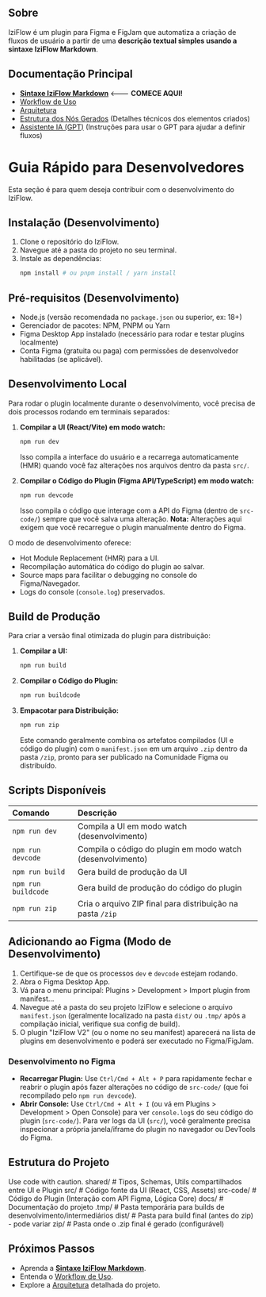 ## Sobre
IziFlow é um plugin para Figma e FigJam que automatiza a criação de fluxos de usuário a partir de uma **descrição textual simples usando a sintaxe IziFlow Markdown**.

## Documentação Principal
- **[Sintaxe IziFlow Markdown](docs/markdown-syntax.md)** <--- **COMECE AQUI!**
- [Workflow de Uso](docs/workflow.md)
- [Arquitetura](docs/architecture.md)
- [Estrutura dos Nós Gerados](docs/components.md) (Detalhes técnicos dos elementos criados)
- [Assistente IA (GPT)](docs/ai-instructions.md) (Instruções para usar o GPT para ajudar a definir fluxos)

# Guia Rápido para Desenvolvedores

Esta seção é para quem deseja contribuir com o desenvolvimento do IziFlow.

## Instalação (Desenvolvimento)

1.  Clone o repositório do IziFlow.
2.  Navegue até a pasta do projeto no seu terminal.
3.  Instale as dependências:
    ```bash
    npm install # ou pnpm install / yarn install
    ```

## Pré-requisitos (Desenvolvimento)

- Node.js (versão recomendada no `package.json` ou superior, ex: 18+)
- Gerenciador de pacotes: NPM, PNPM ou Yarn
- Figma Desktop App instalado (necessário para rodar e testar plugins localmente)
- Conta Figma (gratuita ou paga) com permissões de desenvolvedor habilitadas (se aplicável).

## Desenvolvimento Local

Para rodar o plugin localmente durante o desenvolvimento, você precisa de dois processos rodando em terminais separados:

1.  **Compilar a UI (React/Vite) em modo watch:**
    ```bash
    npm run dev
    ```
    Isso compila a interface do usuário e a recarrega automaticamente (HMR) quando você faz alterações nos arquivos dentro da pasta `src/`.

2.  **Compilar o Código do Plugin (Figma API/TypeScript) em modo watch:**
    ```bash
    npm run devcode
    ```
    Isso compila o código que interage com a API do Figma (dentro de `src-code/`) sempre que você salva uma alteração. **Nota:** Alterações aqui exigem que você recarregue o plugin manualmente dentro do Figma.

O modo de desenvolvimento oferece:
- Hot Module Replacement (HMR) para a UI.
- Recompilação automática do código do plugin ao salvar.
- Source maps para facilitar o debugging no console do Figma/Navegador.
- Logs do console (`console.log`) preservados.

## Build de Produção

Para criar a versão final otimizada do plugin para distribuição:

1.  **Compilar a UI:**
    ```bash
    npm run build
    ```
2.  **Compilar o Código do Plugin:**
    ```bash
    npm run buildcode
    ```
3.  **Empacotar para Distribuição:**
    ```bash
    npm run zip
    ```
    Este comando geralmente combina os artefatos compilados (UI e código do plugin) com o `manifest.json` em um arquivo `.zip` dentro da pasta `/zip`, pronto para ser publicado na Comunidade Figma ou distribuído.

## Scripts Disponíveis

| Comando         | Descrição                                                    |
| :-------------- | :----------------------------------------------------------- |
| `npm run dev`     | Compila a UI em modo watch (desenvolvimento)               |
| `npm run devcode` | Compila o código do plugin em modo watch (desenvolvimento) |
| `npm run build`   | Gera build de produção da UI                                 |
| `npm run buildcode`| Gera build de produção do código do plugin                   |
| `npm run zip`     | Cria o arquivo ZIP final para distribuição na pasta `/zip` |

## Adicionando ao Figma (Modo de Desenvolvimento)

1.  Certifique-se de que os processos `dev` e `devcode` estejam rodando.
2.  Abra o Figma Desktop App.
3.  Vá para o menu principal: Plugins > Development > Import plugin from manifest…
4.  Navegue até a pasta do seu projeto IziFlow e selecione o arquivo `manifest.json` (geralmente localizado na pasta `dist/` ou `.tmp/` após a compilação inicial, verifique sua config de build).
5.  O plugin "IziFlow V2" (ou o nome no seu manifest) aparecerá na lista de plugins em desenvolvimento e poderá ser executado no Figma/FigJam.

### Desenvolvimento no Figma

- **Recarregar Plugin:** Use `Ctrl/Cmd + Alt + P` para rapidamente fechar e reabrir o plugin após fazer alterações no código de `src-code/` (que foi recompilado pelo `npm run devcode`).
- **Abrir Console:** Use `Ctrl/Cmd + Alt + I` (ou vá em Plugins > Development > Open Console) para ver `console.log`s do seu código do plugin (`src-code/`). Para ver logs da UI (`src/`), você geralmente precisa inspecionar a própria janela/iframe do plugin no navegador ou DevTools do Figma.

## Estrutura do Projeto
Use code with caution.
shared/ # Tipos, Schemas, Utils compartilhados entre UI e Plugin
src/ # Código fonte da UI (React, CSS, Assets)
src-code/ # Código do Plugin (Interação com API Figma, Lógica Core)
docs/ # Documentação do projeto
.tmp/ # Pasta temporária para builds de desenvolvimento/intermediários
dist/ # Pasta para build final (antes do zip) - pode variar
zip/ # Pasta onde o .zip final é gerado (configurável)
## Próximos Passos

- Aprenda a **[Sintaxe IziFlow Markdown](docs/markdown-syntax.md)**.
- Entenda o [Workflow de Uso](docs/workflow.md).
- Explore a [Arquitetura](docs/architecture.md) detalhada do projeto.
